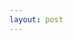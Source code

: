```yaml
---
layout: post
---
```


<!--
    0. logo
    1. panel
    2. features
    3. installation
    4. app view
    -->
